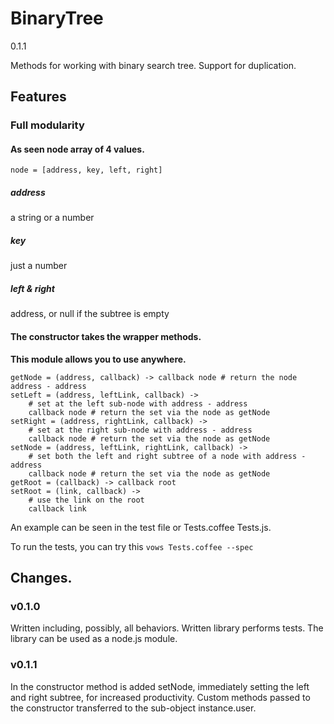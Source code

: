 # BinaryTree
0.1.1

Methods for working with binary search tree. Support for duplication.

## Features
### Full modularity
#### As seen node array of 4 values.
`node = [address, key, left, right]`
##### address
a string or a number
##### key
just a number
##### left & right
address, or null if the subtree is empty

#### The constructor takes the wrapper methods.
**This module allows you to use anywhere.**
```
getNode = (address, callback) -> callback node # return the node address - address
setLeft = (address, leftLink, callback) ->
	# set at the left sub-node with address - address
	callback node # return the set via the node as getNode
setRight = (address, rightLink, callback) ->
	# set at the right sub-node with address - address
	callback node # return the set via the node as getNode
setNode = (address, leftLink, rightLink, callback) ->
	# set both the left and right subtree of a node with address - address
	callback node # return the set via the node as getNode
getRoot = (callback) -> callback root
setRoot = (link, callback) ->
	# use the link on the root
	callback link
```
An example can be seen in the test file or Tests.coffee Tests.js.

To run the tests, you can try this
`vows Tests.coffee --spec`

## Changes.
### v0.1.0
Written including, possibly, all behaviors.
Written library performs tests.
The library can be used as a node.js module.

### v0.1.1
In the constructor method is added setNode, immediately setting the left and right subtree, for increased productivity.
Custom methods passed to the constructor transferred to the sub-object instance.user.
